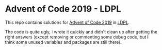 # Advent of Code 2019 - LDPL

This repo contains solutions for [Advent of Code 2019](https://adventofcode.com/2019) in [LDPL](https://github.com/Lartu/ldpl).

The code is quite ugly, I wrote it quickly and didn't clean up after getting the right answers (except removing or commenting some debug code, but I think some unused variables and packages are still there).
